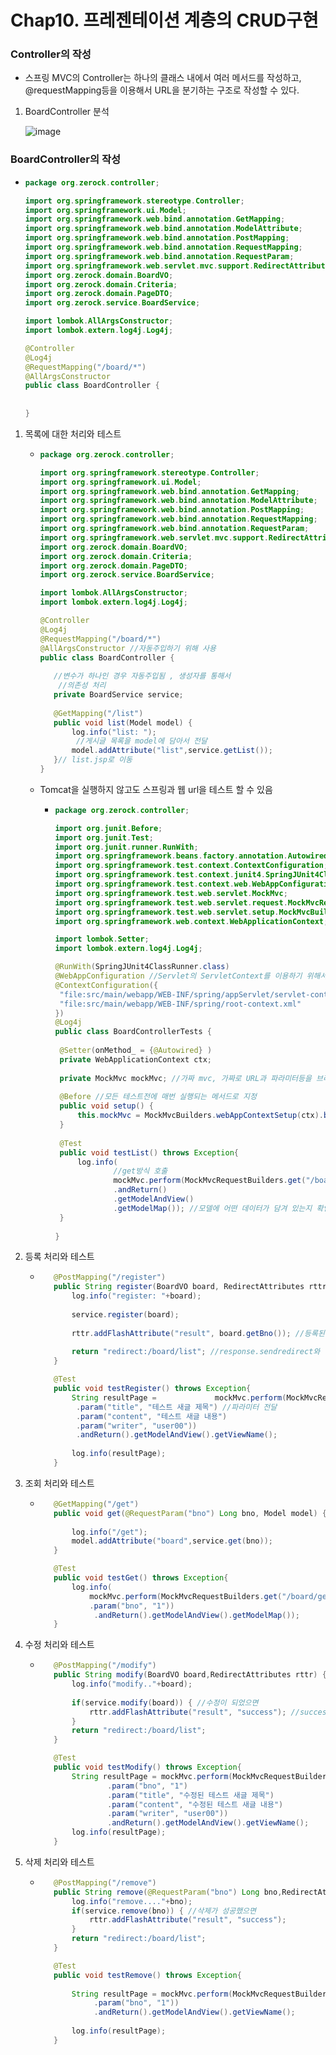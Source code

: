 # Chap10. 프레젠테이션 계층의 CRUD구현

### Controller의 작성

- 스프링 MVC의 Controller는 하나의 클래스 내에서 여러 메서드를 작성하고, @requestMapping등을 이용해서 URL을 분기하는 구조로 작성할 수 있다.

1. BoardController 분석

   ![image](https://user-images.githubusercontent.com/52770718/94511638-d6d93680-0254-11eb-9909-7fdcfb1d6ad7.png)

### BoardController의 작성

- ```java
  package org.zerock.controller;
  
  import org.springframework.stereotype.Controller;
  import org.springframework.ui.Model;
  import org.springframework.web.bind.annotation.GetMapping;
  import org.springframework.web.bind.annotation.ModelAttribute;
  import org.springframework.web.bind.annotation.PostMapping;
  import org.springframework.web.bind.annotation.RequestMapping;
  import org.springframework.web.bind.annotation.RequestParam;
  import org.springframework.web.servlet.mvc.support.RedirectAttributes;
  import org.zerock.domain.BoardVO;
  import org.zerock.domain.Criteria;
  import org.zerock.domain.PageDTO;
  import org.zerock.service.BoardService;
  
  import lombok.AllArgsConstructor;
  import lombok.extern.log4j.Log4j;
  
  @Controller
  @Log4j
  @RequestMapping("/board/*")
  @AllArgsConstructor
  public class BoardController {
  	
  	
  }
  
  ```

1. 목록에 대한 처리와 테스트

   - ```java
     package org.zerock.controller;
     
     import org.springframework.stereotype.Controller;
     import org.springframework.ui.Model;
     import org.springframework.web.bind.annotation.GetMapping;
     import org.springframework.web.bind.annotation.ModelAttribute;
     import org.springframework.web.bind.annotation.PostMapping;
     import org.springframework.web.bind.annotation.RequestMapping;
     import org.springframework.web.bind.annotation.RequestParam;
     import org.springframework.web.servlet.mvc.support.RedirectAttributes;
     import org.zerock.domain.BoardVO;
     import org.zerock.domain.Criteria;
     import org.zerock.domain.PageDTO;
     import org.zerock.service.BoardService;
     
     import lombok.AllArgsConstructor;
     import lombok.extern.log4j.Log4j;
     
     @Controller
     @Log4j
     @RequestMapping("/board/*")
     @AllArgsConstructor //자동주입하기 위해 사용
     public class BoardController {
     	
     	//변수가 하나인 경우 자동주입됨 , 생성자를 통해서
         //의존성 처리
     	private BoardService service;
     	
     	@GetMapping("/list")
     	public void list(Model model) {
     		log.info("list: ");
             //게시글 목록을 model에 담아서 전달
     		model.addAttribute("list",service.getList());
     	}// list.jsp로 이동
     }
     
     ```

   - Tomcat을 실행하지 않고도 스프링과 웹 url을 테스트 할 수 있음

     - ```java
       package org.zerock.controller;
       
       import org.junit.Before;
       import org.junit.Test;
       import org.junit.runner.RunWith;
       import org.springframework.beans.factory.annotation.Autowired;
       import org.springframework.test.context.ContextConfiguration;
       import org.springframework.test.context.junit4.SpringJUnit4ClassRunner;
       import org.springframework.test.context.web.WebAppConfiguration;
       import org.springframework.test.web.servlet.MockMvc;
       import org.springframework.test.web.servlet.request.MockMvcRequestBuilders;
       import org.springframework.test.web.servlet.setup.MockMvcBuilders;
       import org.springframework.web.context.WebApplicationContext;
       
       import lombok.Setter;
       import lombok.extern.log4j.Log4j;
       
       @RunWith(SpringJUnit4ClassRunner.class)
       @WebAppConfiguration //Servlet의 ServletContext를 이용하기 위해서 설정
       @ContextConfiguration({
       	"file:src/main/webapp/WEB-INF/spring/appServlet/servlet-context.xml",
       	"file:src/main/webapp/WEB-INF/spring/root-context.xml"
       })
       @Log4j
       public class BoardControllerTests {
       	
       	@Setter(onMethod_ = {@Autowired} )
       	private WebApplicationContext ctx;
       	
       	private MockMvc mockMvc; //가짜 mvc, 가짜로 URL과 파라미터등을 브라우저에서 사용하는 것처럼 만들어서 Controller를 실행
       	
       	@Before //모든 테스트전에 매번 실행되는 메서드로 지정
       	public void setup() {
       		this.mockMvc = MockMvcBuilders.webAppContextSetup(ctx).build();
       	}
       	
       	@Test 
       	public void testList() throws Exception{
       		log.info(
                   	//get방식 호출
       				mockMvc.perform(MockMvcRequestBuilders.get("/board/list"))
       				.andReturn()
       				.getModelAndView()
       				.getModelMap()); //모델에 어떤 데이터가 담겨 있는지 확인
       	}
       	
       }
       
       ```

2. 등록 처리와 테스트

   - ```java
     	@PostMapping("/register")
     	public String register(BoardVO board, RedirectAttributes rttr) {
     		log.info("register: "+board);
     		
     		service.register(board);
     		
     		rttr.addFlashAttribute("result", board.getBno()); //등록된 게시물의 번호 전달
     		
     		return "redirect:/board/list"; //response.sendredirect와 같은 역활
     	}
     ```

     ```java
     	@Test
     	public void testRegister() throws Exception{
     		String resultPage = 	        mockMvc.perform(MockMvcRequestBuilders.post("/board/register")//post방식 호출
             .param("title", "테스트 새글 제목") //파라미터 전달
             .param("content", "테스트 새글 내용")
             .param("writer", "user00"))
             .andReturn().getModelAndView().getViewName();
     		
     		log.info(resultPage);
     	}
     ```

3. 조회 처리와 테스트

   - ```java
     	@GetMapping("/get")
     	public void get(@RequestParam("bno") Long bno, Model model) {
     		
     		log.info("/get");
     		model.addAttribute("board",service.get(bno));
     	}
     ```

     ```java
     	@Test
     	public void testGet() throws Exception{
     		log.info(
     			mockMvc.perform(MockMvcRequestBuilders.get("/board/get")
     			.param("bno", "1"))
                 .andReturn().getModelAndView().getModelMap());	
     	}
     ```

4. 수정 처리와 테스트

   - ```java
     	@PostMapping("/modify")
     	public String modify(BoardVO board,RedirectAttributes rttr) {
     		log.info("modify.."+board);
     		
     		if(service.modify(board)) { //수정이 되었으면
     			rttr.addFlashAttribute("result", "success"); //success를 전달
     		}
     		return "redirect:/board/list";
     	}
     ```

     ```java
     	@Test
     	public void testModify() throws Exception{
     		String resultPage = mockMvc.perform(MockMvcRequestBuilders.post("/board/modify")
     				.param("bno", "1")
     				.param("title", "수정된 테스트 새글 제목")
     				.param("content", "수정된 테스트 새글 내용")
     				.param("writer", "user00"))
     				.andReturn().getModelAndView().getViewName();
     		log.info(resultPage);
     	}
     ```

5. 삭제 처리와 테스트

   - ```java
     	@PostMapping("/remove")
     	public String remove(@RequestParam("bno") Long bno,RedirectAttributes rttr) {
     		log.info("remove...."+bno);
     		if(service.remove(bno)) { //삭제가 성공했으면
     			rttr.addFlashAttribute("result", "success");
     		}
     		return "redirect:/board/list";
     	}
     ```

     ```java
     	@Test
     	public void testRemove() throws Exception{
     		
     		String resultPage = mockMvc.perform(MockMvcRequestBuilders.post("/board/remove")
                 .param("bno", "1"))
                 .andReturn().getModelAndView().getViewName();
     		
     		log.info(resultPage);
     	}
     ```

     

